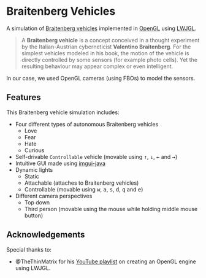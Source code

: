 # Braitenberg Vehicles
A simulation of [Braitenberg vehicles](https://en.wikipedia.org/wiki/Braitenberg_vehicle) implemented in [OpenGL](https://www.opengl.org/) using [LWJGL](https://www.lwjgl.org/). 

> A  **Braitenberg vehicle**  is a concept conceived in a thought experiment by the Italian-Austrian  cyberneticist **Valentino Braitenberg**.  For the simplest vehicles modeled in his book, the motion of the vehicle is directly controlled by some sensors (for example photo cells). Yet the resulting behaviour may appear complex or even intelligent. 

In our case, we used OpenGL cameras (using FBOs) to model the sensors.

## Features
This Braitenberg vehicle simulation includes:
* Four different types of autonomous Braitenberg vehicles
  * Love
  * Fear
  * Hate
  * Curious
* Self-drivable `Controllable` vehicle (movable using <kbd>&uarr;</kbd>, <kbd>&darr;</kbd>, <kbd>&larr;</kbd> and <kbd>&rarr;</kbd>)
* Intuitive GUI made using [imgui-java](https://github.com/SpaiR/imgui-java)
* Dynamic lights
  * Static
  * Attachable (attaches to Braitenberg vehicles)
  * Controllable (movable using <kbd>w</kbd>, <kbd>a</kbd>, <kbd>s</kbd>, <kbd>d</kbd>, <kbd>q</kbd> and <kbd>e</kbd>)
* Different camera perspectives
  * Top down
  * Third person (movable using the mouse while holding middle mouse button)

## Acknowledgements
Special thanks to:
* @TheThinMatrix for his [YouTube playlist](https://www.youtube.com/watch?v=VS8wlS9hF8E&list=PLRIWtICgwaX0u7Rf9zkZhLoLuZVfUksDP) on creating an OpenGL engine using LWJGL.
